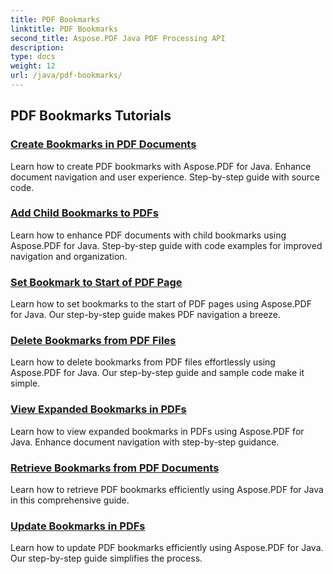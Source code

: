 ```yaml
---
title: PDF Bookmarks
linktitle: PDF Bookmarks
second_title: Aspose.PDF Java PDF Processing API
description: 
type: docs
weight: 12
url: /java/pdf-bookmarks/
---
```


## PDF Bookmarks Tutorials
### [Create Bookmarks in PDF Documents](./create-bookmarks-pdf-documents/)
Learn how to create PDF bookmarks with Aspose.PDF for Java. Enhance document navigation and user experience. Step-by-step guide with source code.
### [Add Child Bookmarks to PDFs](./add-child-bookmarks-pdfs/)
Learn how to enhance PDF documents with child bookmarks using Aspose.PDF for Java. Step-by-step guide with code examples for improved navigation and organization.
### [Set Bookmark to Start of PDF Page](./set-bookmark-start-pdf-page/)
Learn how to set bookmarks to the start of PDF pages using Aspose.PDF for Java. Our step-by-step guide makes PDF navigation a breeze.
### [Delete Bookmarks from PDF Files](./delete-bookmarks-pdf-files/)
Learn how to delete bookmarks from PDF files effortlessly using Aspose.PDF for Java. Our step-by-step guide and sample code make it simple.
### [View Expanded Bookmarks in PDFs](./view-expanded-bookmarks-pdfs/)
Learn how to view expanded bookmarks in PDFs using Aspose.PDF for Java. Enhance document navigation with step-by-step guidance.
### [Retrieve Bookmarks from PDF Documents](./retrieve-bookmarks-pdf-documents/)
Learn how to retrieve PDF bookmarks efficiently using Aspose.PDF for Java in this comprehensive guide.
### [Update Bookmarks in PDFs](./update-bookmarks-pdfs/)
Learn how to update PDF bookmarks efficiently using Aspose.PDF for Java. Our step-by-step guide simplifies the process.